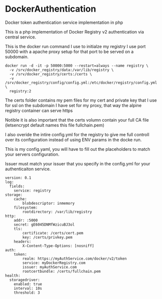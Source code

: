 # DockerAuthentication
Docker token authentication service implementation in php

This is a php implementation of Docker Registry v2 authentication via central service.

This is the docker run command I use to initialze my registry I use port 50000 with a apache proxy setup for that port to be served on a subdomain.

```
docker run -d -it -p 50000:5000 --restart=always --name registry \
  -v /srv/docker_registry/data:/var/lib/registry \
  -v /srv/docker_registry/certs:/certs \
  -v /srv/docker_registry/config/config.yml:/etc/docker/registry/config.yml \
  registry:2
```
The certs folder contains my pem files for my cert and private key that I use for ssl on the subdomain I have set for my proxy, that way the alpine registry container can serve https

Notible it is also important that the certs volumn contain your full CA file (letsencrypt default names this file fullchain.pem)

I also overide the intire config.yml for the registry to give me full controll over its configuration instead of using ENV params in the docke run.

This is my config.yaml, you will have to fill out the placeholders to match your servers configuration.

Issuer must match your issuer that you specify in the config.yml for your authenticaiton service.

```
version: 0.1
log:
  fields:
    service: registry
storage:
    cache:
        blobdescriptor: inmemory
    filesystem:
        rootdirectory: /var/lib/registry
http:
    addr: :5000
    secret: gE6045DNMfWzicuBJ3ol
    tls:
        certificate: /certs/cert.pem
        key: /certs/privkey.pem
    headers:
        X-Content-Type-Options: [nosniff]
auth:
    token:
        realm: https://myAuthService.com/docker/v2/token
        service: myDockerRegistry.com
        issuer: myAuthService.com
        rootcertbundle: /certs/fullchain.pem
health:
  storagedriver:
    enabled: true
    interval: 10s
    threshold: 3
```
